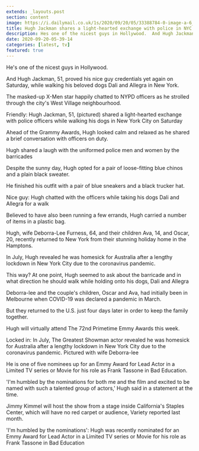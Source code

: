 ```yaml
---
extends: _layouts.post
section: content
image: https://i.dailymail.co.uk/1s/2020/09/20/05/33388784-0-image-a-6_1600574446529.jpg 
title: Hugh Jackman shares a light-hearted exchange with police in NYC 
description: Hes one of the nicest guys in Hollywood.  And Hugh Jackman, 51, proved his nice guy credentials yet again on Saturday, while walking his beloved dogs Dali and Allegra in New York. 
date: 2020-09-20-05-39-14 
categories: [latest, tv] 
featured: true 
--- 
```

He's one of the nicest guys in Hollywood. 

And Hugh Jackman, 51, proved his nice guy credentials yet again on Saturday, while walking his beloved dogs Dali and Allegra in New York. 

The masked-up X-Men star happily chatted to NYPD officers as he strolled through the city's West Village neighbourhood. 

Friendly: Hugh Jackman, 51, (pictured) shared a light-hearted exchange with police officers while walking his dogs in New York City on Saturday

Ahead of the Grammy Awards, Hugh looked calm and relaxed as he shared a brief conversation with officers on duty. 

Hugh shared a laugh with the uniformed police men and women by the barricades

Despite the sunny day, Hugh opted for a pair of loose-fitting blue chinos and a plain black sweater. 

He finished his outfit with a pair of blue sneakers and a black trucker hat.     

Nice guy: Hugh chatted with the officers while taking his dogs Dali and Allegra for a walk 

Believed to have also been running a few errands, Hugh carried a number of items in a plastic bag.   

Hugh, wife Deborra-Lee Furness, 64, and their children Ava, 14, and Oscar, 20, recently returned to New York from their stunning holiday home in the Hamptons.

In July, Hugh revealed he was homesick for Australia after a lengthy lockdown in New York City due to the coronavirus pandemic.   

This way? At one point, Hugh seemed to ask about the barricade and in what direction he should walk while holding onto his dogs, Dali and Allegra

Deborra-lee and the couple's children, Oscar and Ava, had initially been in Melbourne when COVID-19 was declared a pandemic in March.

But they returned to the U.S. just four days later in order to keep the family together. 

Hugh will virtually attend The 72nd Primetime Emmy Awards this week. 

Locked in: In July, The Greatest Showman actor revealed he was homesick for Australia after a lengthy lockdown in New York City due to the coronavirus pandemic. Pictured with wife Deborra-lee

He is one of five nominees up for an Emmy Award for Lead Actor in a Limited TV series or Movie for his role as Frank Tassone in Bad Education.

'I'm humbled by the nominations for both me and the film and excited to be named with such a talented group of actors,' Hugh said in a statement at the time. 

Jimmy Kimmel will host the show from a stage inside California's Staples Center, which will have no red carpet or audience, Variety reported last month.

'I'm humbled by the nominations': Hugh was recently nominated for an Emmy Award for Lead Actor in a Limited TV series or Movie for his role as Frank Tassone in Bad Education


